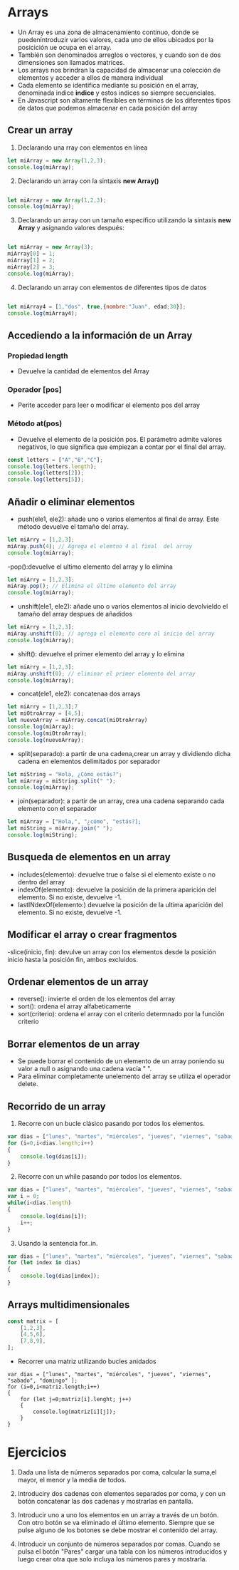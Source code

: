# Arrays

- Un Array es una zona de almacenamiento continuo, donde se puedenintroduzir varios valores, cada uno de ellos ubicados por la posicición ue ocupa en el array.
- También son denominados arreglos o vectores, y cuando son de dos dimensiones son llamados matrices.
- Los arrays nos brindran la capacidad de almacenar una colección de elementos y acceder a ellos de manera individual
- Cada elemento se identifica mediante su posición en el array, denominada indice **indice** y estos indices so siempre secuenciales.
- En Javascript son altamente flexibles en términos de los diferentes tipos de datos que podemos almacenar en cada posición del array 

## Crear un array 

1. Declarando una rray con elementos en línea

```Javascript
let miArray = new Array(1,2,3);
console.log(miArray);
```
2. Declarando un array con la sintaxis **new Array()**

```Javascript

let miArray = new Array(1,2,3);
console.log(miArray);
```

3. Declarando un array con un tamaño específico  utilizando la sintaxis **new Array** y asignando valores después:

```Javascript

let miArray = new Array(3);
miArray[0] = 1;
miArray[1] = 2;
miArray[2] = 3;
console.log(miArray);
```
4. Declarando un array con elementos de diferentes tipos de datos 

```Javascript

let miArray4 = [1,"dos", true,{nombre:"Juan", edad;30}];
console.log(miArray4);
```

## Accediendo a la información de un Array 

### Propiedad length
- Devuelve la cantidad de elementos del Array

### Operador [pos]
- Perite acceder para leer o modificar el elemento pos del array

### Método at(pos)
- Devuelve el elemento de la posición pos. El parámetro admite valores negativos, lo que significa que empiezan a contar por el final del array.

```Javascript
const letters = ["A","B","C"];
console.log(letters.length);
console.log(letters[2]);
console.log(letters[5]);
```

## Añadir o eliminar elementos
- push(ele1, ele2): añade uno o varios elementos al final de array. Este método devuelve el tamaño del array.

```Javascript
let miArry = [1,2,3];
miAray.push(4); // Agrega el elemtno 4 al final  del array
console.log(miArray);
```

-pop():devuelve el ultimo elemento del array y lo elimina

```Javascript
let miArry = [1,2,3];
miAray.pop(); // Elimina el último elemento del array
console.log(miArray);
```

- unshift(ele1, ele2): añade uno o varios elementos al inicio devolvieldo el tamaño del array despues de añadidos

```Javascript
let miArry = [1,2,3];
miAray.unshift(0); // agrega el elemento cero al inicio del array
console.log(miArray);
```

- shift(): devuelve el primer elemento del array y lo elimina 

```Javascript
let miArry = [1,2,3];
miAray.unshift(0); // eliminar el primer elemento del array
console.log(miArray);
```

- concat(ele1, ele2): concatenaa dos arrays

```Javascript
let miArry = [1,2,3];7
let miOtroArray = [4,5];
let nuevoArray = miArray.concat(miOtroArray)
console.log(miArray);
console.log(miOtroArray);
console.log(nuevoArray);
```

- split(separado): a partir de una cadena,crear un array y dividiendo dicha cadena en elementos delimitados por separador

```Javascript
let miString = "Hola, ¿Cómo estás?";
let miArray = miString.split(" ");
console.log(miArray);
```

- join(separador): a partir de un array, crea una cadena separando cada elemento con el separador

```Javascript
let miArray = ["Hola,", "¿cómo", "estás?];
let miString = miArray.join(" ");
console.log(miString);
```

## Busqueda de elementos en un array
- includes(elemento): devuelve true o false si el elemento existe o no dentro del array
- indexOf(elemento): devuelve la posición de la primera aparición del elemento. Si no existe, devuelve -1.
- lastINdexOf(elemento:) devuelve la posición de la ultima aparición del elemento. Si no existe, devuelve -1.

## Modificar el array o crear fragmentos
-slice(inicio, fin): devulve un array con los elementos desde la posición inicio hasta la posición fin, ambos excluidos.

## Ordenar elementos de un array
- reverse(): invierte el orden de los elementos del array
- sort(): ordena el array alfabeticamente
- sort(criterio): ordena el array con el criterio determnado por la función criterio

## Borrar elementos de un array 
- Se puede borrar el contenido de un elemento de un array poniendo su valor a null o asignando una cadena vacía " ".
- Para eliminar completamente unelemento del array se utiliza el operador delete.

## Recorrido de un array
1. Recorre con un bucle clásico pasando por todos los elementos.

``` Javascript
var dias = ["lunes", "martes", "miércoles", "jueves", "viernes", "sabado", "domingo" ];
for (i=0,i<dias.length;i++)
{
    console.log(dias[i]);
}
```
2. Recorre con un while pasando por todos los elementos.

``` Javascript
var dias = ["lunes", "martes", "miércoles", "jueves", "viernes", "sabado", "domingo" ];
var i = 0;
while(i<dias.length)
{
    console.log(dias[i]);
    i++;
}
```
3. Usando la sentencia for..in.

``` Javascript
var dias = ["lunes", "martes", "miércoles", "jueves", "viernes", "sabado", "domingo" ];
for (let index in dias)
{
    console.log(dias[index]);
}
```

## Arrays multidimensionales

``` Javascript
const matrix = [
    [1,2,3],
    [4,5,6],
    [7,8,9],
];
```

- Recorrer una matriz utilizando bucles anidados

``` Js
var dias = ["lunes", "martes", "miércoles", "jueves", "viernes", "sabado", "domingo" ];
for (i=0,i<matriz.length;i++)
{
    for (let j=0;matriz[i].lenght; j++)
    {
        console.log(matriz[i][j]);
    }
}

```


# Ejercicios

1. Dada una lista de números separados por coma, calcular la suma,el mayor, el menor y la media de todos.

2. Introduciry dos cadenas con elementos separados por coma, y con un botón concatenar las dos cadenas y mostrarlas en pantalla.

3.  Introducir uno a uno los elementos en un array a través de un botón. Con otro botón se va eliminado el último elemento. Siempre que se pulse alguno de los botones se debe mostrar el contenido del array.

4. Introducir un conjunto de números separados por comas. Cuando se pulsa el botón "Pares" cargar una tabla con los números introducidos y luego crear otra que solo incluya los números pares y mostrarla.